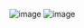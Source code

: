 ![image](https://user-images.githubusercontent.com/127607425/229338806-6b8915b2-dde3-404c-9781-88217b4ba473.png)
![image](https://user-images.githubusercontent.com/127607425/229338816-6c886ffa-f000-48a3-80c7-2fd84bf9a987.png)

